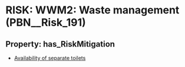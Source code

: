 # RISK: __WWM2: Waste management__ (PBN__Risk_191)

## Property: has_RiskMitigation

* [Availability of separate toilets](PBN__RiskMitigation_231)

